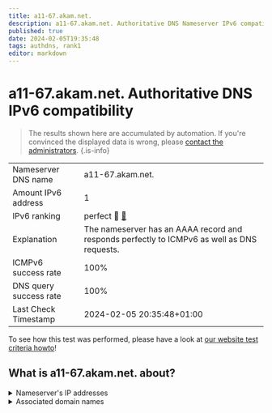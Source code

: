 ```yaml
---
title: a11-67.akam.net.
description: a11-67.akam.net. Authoritative DNS Nameserver IPv6 compatibility
published: true
date: 2024-02-05T19:35:48
tags: authdns, rank1
editor: markdown
---
```


# a11-67.akam.net. Authoritative DNS IPv6 compatibility

> The results shown here are accumulated by automation. If you're convinced the displayed data is wrong, please [contact the administrators](/howto/chat). 
{.is-info}




|   |   |
| - | - |
| Nameserver DNS name | a11-67.akam.net.
| Amount IPv6 address | 1
| IPv6 ranking | perfect :1st_place_medal: [🔗](/howto/ranking) |
| Explanation | The nameserver has an AAAA record and responds perfectly to ICMPv6 as well as DNS requests. |
| ICMPv6 success rate | 100%|
| DNS query success rate | 100% |
| Last Check Timestamp | 2024-02-05 20:35:48+01:00 |

To see how this test was performed, please have a look at [our website test criteria howto](/howto/testcriteria/authdns)!


## What is a11-67.akam.net. about?




<details>
<summary>Nameserver's IP addresses</summary>

2600:1480:1::43

</details>



<details>
<summary>Associated domain names</summary>

home.barclays

www.mufg.jp

</details>
